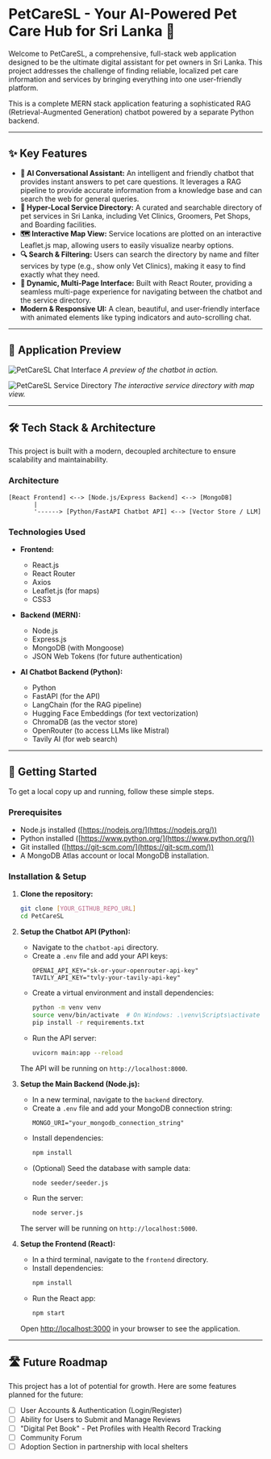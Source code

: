 # PetCareSL - Your AI-Powered Pet Care Hub for Sri Lanka 🐾

Welcome to PetCareSL, a comprehensive, full-stack web application designed to be the ultimate digital assistant for pet owners in Sri Lanka. This project addresses the challenge of finding reliable, localized pet care information and services by bringing everything into one user-friendly platform.

This is a complete MERN stack application featuring a sophisticated RAG (Retrieval-Augmented Generation) chatbot powered by a separate Python backend.

---

## ✨ Key Features

* **🤖 AI Conversational Assistant:** An intelligent and friendly chatbot that provides instant answers to pet care questions. It leverages a RAG pipeline to provide accurate information from a knowledge base and can search the web for general queries.
* **📍 Hyper-Local Service Directory:** A curated and searchable directory of pet services in Sri Lanka, including Vet Clinics, Groomers, Pet Shops, and Boarding facilities.
* **🗺️ Interactive Map View:** Service locations are plotted on an interactive Leaflet.js map, allowing users to easily visualize nearby options.
* **🔍 Search & Filtering:** Users can search the directory by name and filter services by type (e.g., show only Vet Clinics), making it easy to find exactly what they need.
* **💬 Dynamic, Multi-Page Interface:** Built with React Router, providing a seamless multi-page experience for navigating between the chatbot and the service directory.
* **Modern & Responsive UI:** A clean, beautiful, and user-friendly interface with animated elements like typing indicators and auto-scrolling chat.

---

## 📸 Application Preview

![PetCareSL Chat Interface](https://via.placeholder.com/800x450.png?text=GIF+of+Chatbot+Conversation)
*A preview of the chatbot in action.*

![PetCareSL Service Directory](https://via.placeholder.com/800x450.png?text=Screenshot+of+Service+Directory+and+Map)
*The interactive service directory with map view.*

---

## 🛠️ Tech Stack & Architecture

This project is built with a modern, decoupled architecture to ensure scalability and maintainability.

### Architecture

```
[React Frontend] <--> [Node.js/Express Backend] <--> [MongoDB]
       |
       '------> [Python/FastAPI Chatbot API] <--> [Vector Store / LLM]
```

### Technologies Used

* **Frontend:**
    * React.js
    * React Router
    * Axios
    * Leaflet.js (for maps)
    * CSS3

* **Backend (MERN):**
    * Node.js
    * Express.js
    * MongoDB (with Mongoose)
    * JSON Web Tokens (for future authentication)

* **AI Chatbot Backend (Python):**
    * Python
    * FastAPI (for the API)
    * LangChain (for the RAG pipeline)
    * Hugging Face Embeddings (for text vectorization)
    * ChromaDB (as the vector store)
    * OpenRouter (to access LLMs like Mistral)
    * Tavily AI (for web search)

---

## 🚀 Getting Started

To get a local copy up and running, follow these simple steps.

### Prerequisites

* Node.js installed ([https://nodejs.org/](https://nodejs.org/))
* Python installed ([https://www.python.org/](https://www.python.org/))
* Git installed ([https://git-scm.com/](https://git-scm.com/))
* A MongoDB Atlas account or local MongoDB installation.

### Installation & Setup

1.  **Clone the repository:**
    ```sh
    git clone [YOUR_GITHUB_REPO_URL]
    cd PetCareSL
    ```

2.  **Setup the Chatbot API (Python):**
    * Navigate to the `chatbot-api` directory.
    * Create a `.env` file and add your API keys:
        ```env
        OPENAI_API_KEY="sk-or-your-openrouter-api-key"
        TAVILY_API_KEY="tvly-your-tavily-api-key"
        ```
    * Create a virtual environment and install dependencies:
        ```sh
        python -m venv venv
        source venv/bin/activate  # On Windows: .\venv\Scripts\activate
        pip install -r requirements.txt
        ```
    * Run the API server:
        ```sh
        uvicorn main:app --reload
        ```
    The API will be running on `http://localhost:8000`.

3.  **Setup the Main Backend (Node.js):**
    * In a new terminal, navigate to the `backend` directory.
    * Create a `.env` file and add your MongoDB connection string:
        ```env
        MONGO_URI="your_mongodb_connection_string"
        ```
    * Install dependencies:
        ```sh
        npm install
        ```
    * (Optional) Seed the database with sample data:
        ```sh
        node seeder/seeder.js
        ```
    * Run the server:
        ```sh
        node server.js
        ```
    The server will be running on `http://localhost:5000`.

4.  **Setup the Frontend (React):**
    * In a third terminal, navigate to the `frontend` directory.
    * Install dependencies:
        ```sh
        npm install
        ```
    * Run the React app:
        ```sh
        npm start
        ```
    Open [http://localhost:3000](http://localhost:3000) in your browser to see the application.

---

## 🛣️ Future Roadmap

This project has a lot of potential for growth. Here are some features planned for the future:
* [ ] User Accounts & Authentication (Login/Register)
* [ ] Ability for Users to Submit and Manage Reviews
* [ ] "Digital Pet Book" - Pet Profiles with Health Record Tracking
* [ ] Community Forum
* [ ] Adoption Section in partnership with local shelters
